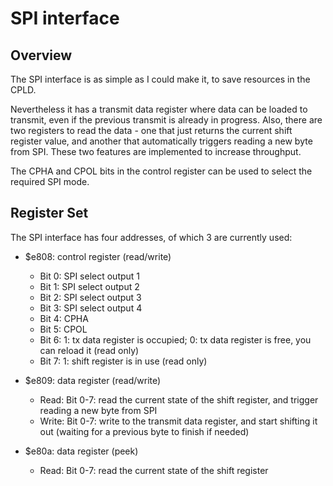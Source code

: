 
# SPI interface

## Overview

The SPI interface is as simple as I could make it, to save resources in the CPLD.

Nevertheless it has a transmit data register where data can be loaded to transmit, even if the
previous transmit is already in progress.
Also, there are two registers to read the data - one that just returns the current shift register value,
and another that automatically triggers reading a new byte from SPI.
These two features are implemented to increase throughput.

The CPHA and CPOL bits in the control register can be used to select the required SPI mode.

## Register Set

The SPI interface has four addresses, of which 3 are currently used:

- $e808: control register (read/write)
  - Bit 0: SPI select output 1
  - Bit 1: SPI select output 2
  - Bit 2: SPI select output 3
  - Bit 3: SPI select output 4
  - Bit 4: CPHA
  - Bit 5: CPOL
  - Bit 6: 1: tx data register is occupied; 0: tx data register is free, you can reload it (read only)
  - Bit 7: 1: shift register is in use (read only)

- $e809: data register (read/write)
  - Read: Bit 0-7: read the current state of the shift register, and trigger reading a new byte from SPI
  - Write: Bit 0-7: write to the transmit data register, and start shifting it out (waiting for a previous byte to finish if needed)

- $e80a: data register (peek)
  - Read: Bit 0-7: read the current state of the shift register


